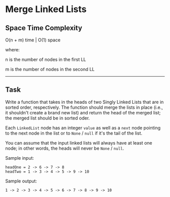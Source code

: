 # Merge Linked Lists 

## Space Time Complexity

O(n + m) time | O(1) space

where:

n is the number of nodes in the first LL

m is the number of nodes in the second LL

---

## Task

Write a function that takes in the heads of two Singly Linked Lists that are in sorted order, respectively. The function should merge the lists in place (i.e., it shouldn't create a brand new list) and return the head of the merged list; the merged list should be in sorted oder.

Each `LinkedList` node has an integer `value` as well as a `next` node pointing to the next node in the list or to `None` / `null` if it's the tail of the list.

You can assume that the input linked lists will always have at least one node; in other words, the heads will never be `None` / `null`.

Sample input:

```
headOne = 2 -> 6 -> 7 -> 8
headTwo = 1 -> 3 -> 4 -> 5 -> 9 -> 10
```

Sample output:

```
1 -> 2 -> 3 -> 4 -> 5 -> 6 -> 7 -> 8 -> 9 -> 10
```
